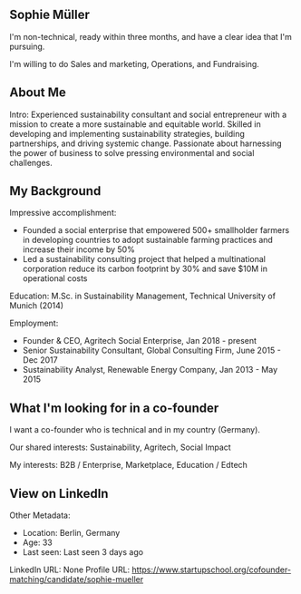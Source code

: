 ## Sophie Müller

I'm non-technical, ready within three months, and have a clear idea that I'm pursuing.

I'm willing to do Sales and marketing, Operations, and Fundraising.

## About Me

Intro: Experienced sustainability consultant and social entrepreneur with a mission to create a more sustainable and equitable world. Skilled in developing and implementing sustainability strategies, building partnerships, and driving systemic change. Passionate about harnessing the power of business to solve pressing environmental and social challenges.

## My Background

Impressive accomplishment:
- Founded a social enterprise that empowered 500+ smallholder farmers in developing countries to adopt sustainable farming practices and increase their income by 50%
- Led a sustainability consulting project that helped a multinational corporation reduce its carbon footprint by 30% and save $10M in operational costs

Education: M.Sc. in Sustainability Management, Technical University of Munich (2014)

Employment:
- Founder & CEO, Agritech Social Enterprise, Jan 2018 - present
- Senior Sustainability Consultant, Global Consulting Firm, June 2015 - Dec 2017
- Sustainability Analyst, Renewable Energy Company, Jan 2013 - May 2015

## What I'm looking for in a co-founder

I want a co-founder who is technical and in my country (Germany).

Our shared interests: Sustainability, Agritech, Social Impact

My interests: B2B / Enterprise, Marketplace, Education / Edtech

## View on LinkedIn

Other Metadata:
- Location: Berlin, Germany
- Age: 33
- Last seen: Last seen 3 days ago

LinkedIn URL: None
Profile URL: https://www.startupschool.org/cofounder-matching/candidate/sophie-mueller
